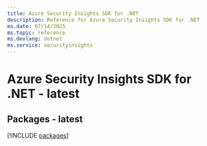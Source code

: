 ```yaml
---
title: Azure Security Insights SDK for .NET
description: Reference for Azure Security Insights SDK for .NET
ms.date: 07/14/2025
ms.topic: reference
ms.devlang: dotnet
ms.service: securityinsights
---
```

# Azure Security Insights SDK for .NET - latest
## Packages - latest
[!INCLUDE [packages](security-insights-index.md)]